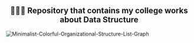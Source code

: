<h2 align="center"> 👨🏾‍💻 Repository that contains my college works about Data Structure </h2


![Minimalist-Colorful-Organizational-Structure-List-Graph](https://github.com/gramalholm/Data_Structure/assets/130009329/b25deb0a-84ae-4818-b265-e8827c89c2c0)
